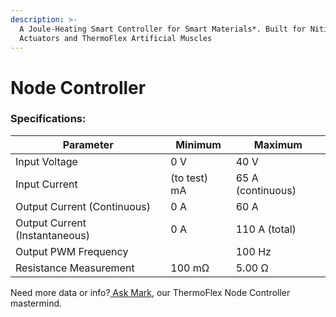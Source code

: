 ```yaml
---
description: >-
  A Joule-Heating Smart Controller for Smart Materials*. Built for Nitinol
  Actuators and ThermoFlex Artificial Muscles
---
```


# Node Controller



### Specifications:

| Parameter                      | Minimum      | Maximum           |
| ------------------------------ | ------------ | ----------------- |
| Input Voltage                  | 0 V          | 40 V              |
| Input Current                  | (to test) mA | 65 A (continuous) |
| Output Current (Continuous)    | 0 A          | 60 A              |
| Output Current (Instantaneous) | 0 A          | 110 A (total)     |
| Output PWM Frequency           |              | 100 Hz            |
| Resistance Measurement         | 100 mΩ       | 5.00 Ω            |

Need more data or info?[ Ask Mark](mailto:mark@deltaroboticsinc.com), our ThermoFlex Node Controller mastermind.
